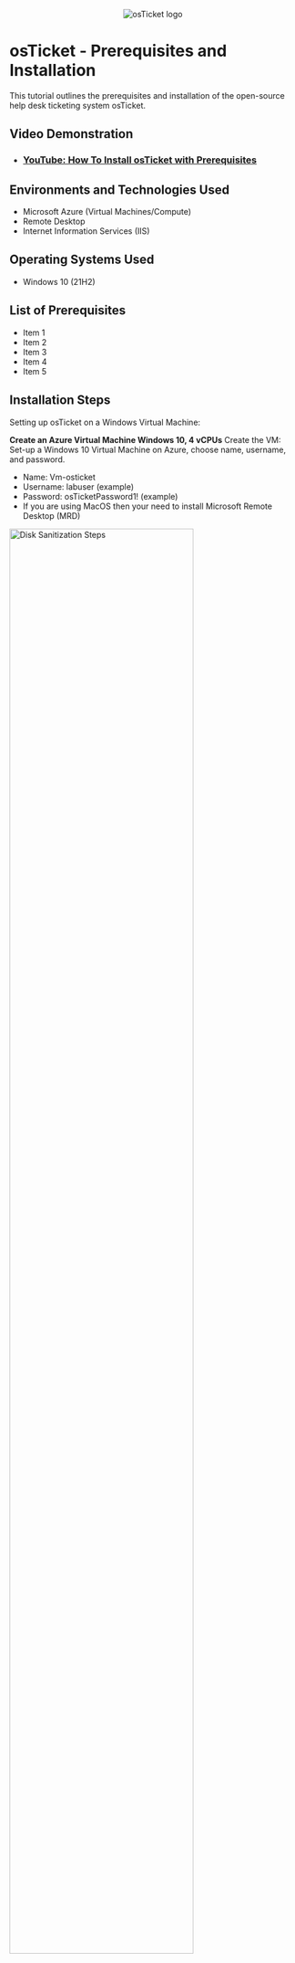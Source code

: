 <p align="center">
<img src="https://i.imgur.com/Clzj7Xs.png" alt="osTicket logo"/>
</p>

<h1>osTicket - Prerequisites and Installation</h1>
This tutorial outlines the prerequisites and installation of the open-source help desk ticketing system osTicket.<br />


<h2>Video Demonstration</h2>

- ### [YouTube: How To Install osTicket with Prerequisites](https://www.youtube.com)

<h2>Environments and Technologies Used</h2>

- Microsoft Azure (Virtual Machines/Compute)
- Remote Desktop
- Internet Information Services (IIS)

<h2>Operating Systems Used </h2>

- Windows 10</b> (21H2)

<h2>List of Prerequisites</h2>

- Item 1
- Item 2
- Item 3
- Item 4
- Item 5

<h2>Installation Steps</h2>
<p>
  Setting up osTicket on a Windows Virtual Machine:

**Create an Azure Virtual Machine Windows 10, 4 vCPUs**
Create the VM: Set-up a Windows 10 Virtual Machine on Azure, choose name, username, and password.
- Name: Vm-osticket
- Username: labuser (example)
- Password: osTicketPassword1! (example)
- If you are using MacOS then your need to install Microsoft Remote Desktop (MRD)
</p>

<p>
<img src="https://i.imgur.com/j9Y1wZd.png" height="80%" width="80%" alt="Disk Sanitization Steps"/>
  
</p>
<p>
<h3>Step 1: Create and Prepare Your Virtual Machine</h3>
  
Install IIS: Open Windows Features and install Internet Information Services (IIS) with CGI and Common HTTP Features, and the IIS Management Console.

Set Up PHP: Create a directory C:\PHP, download PHP 7.3.8, and unzip it into C:\PHP.
</p>
<br />

<p>
<img src="https://i.imgur.com/Lo3tO6U.png" height="80%" width="80%" alt="Disk Sanitization Steps"/>
</p>
<p>
<img src="https://i.imgur.com/BKoa31J.png" height="80%" width="80%" alt="Disk Sanitization Steps"/>
</p>
<p>
<h3>Step 2: Install and Configure Components</h3>
  
Additional Tools: Download and install PHP Manager for IIS and the URL Rewrite Module.

Install MySQL: Download and install MySQL, using "Password1" as the root password.

Configure IIS for PHP: Open IIS, register PHP, and restart the IIS server.
</p>
<br />

<p>
<img src="https://i.imgur.com/welO5oY.png" height="80%" width="80%" alt="Disk Sanitization Steps"/>
</p>

<p>
<h3>Step 3: Set Up osTicket</h3>
  
Install osTicket: Download osTicket, move the "upload" folder to c:\inetpub\wwwroot, and rename it to "osTicket".

Enable PHP Extensions: In IIS, enable the extensions php_imap.dll, php_intl.dll, and php_opcache.dll.

Finalize Setup: Rename the ost-sampleconfig.php file, set permissions, and follow the browser setup to complete the osTicket installation. 

Create a database in HeidiSQL, then finish the setup with MySQL details. 

<p>
<img src="https://i.imgur.com/SarSvyz.png" height="80%" width="80%" alt="Disk Sanitization Steps"/>
</p>

<p>
<img src="https://i.imgur.com/F5Ds9Uo.png" height="80%" width="80%" alt="Disk Sanitization Steps"/>
</p>
<p>
Congrats! You have now successfully installed and setup osTicket!
</p>
<p>
<img src="https://i.imgur.com/sfVqSY0.png" height="80%" width="80%" alt="Disk Sanitization Steps"/>
</p>
<p>
<img src="https://i.imgur.com/M7LorD9.png" height="80%" width="80%" alt="Disk Sanitization Steps"/>
</p>


</p>
<br />


